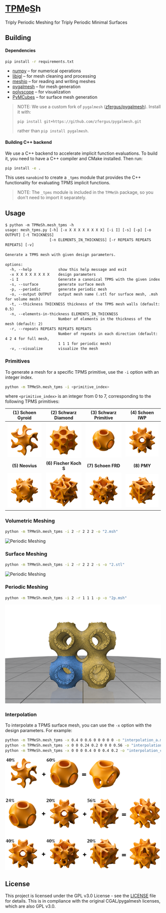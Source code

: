# <ins>TPM</ins>e<ins>S</ins>h

Triply Periodic Meshing for Triply Periodic Minimal Surfaces

## Building

#### Dependencies

```bash
pip install -r requirements.txt
```

* [numpy](https://numpy.org/) – for numerical operations
* [libigl](https://pypi.org/project/libigl/) – for mesh cleaning and processing
* [meshio](https://github.com/nschloe/meshio) – for reading and writing meshes
* [pygalmesh](https://github.com/zfergus/pygalmesh) – for mesh generation
* [polyscope](https://polyscope.run/) – for visualization
* [PyMCubes](https://github.com/pmneila/PyMCubes) – for surface mesh generation

> NOTE: We use a custom fork of `pygalmesh` ([zfergus/pygalmesh](https://github.com/zfergus/pygalmesh)). Install it with:
> ```
> pip install git+https://github.com/zfergus/pygalmesh.git
> ```
> rather than `pip install pygalmesh`.

#### Building C++ backend

We use a C++ backend to accelerate implicit function evaluations. To build it, you need to have a C++ compiler and CMake installed. Then run:

```bash
pip install -e .
```

This uses `nanobind` to create a `_tpms` module that provides the C++ functionality for evaluating TPMS implicit functions.

> NOTE: The `_tpms` module is included in the `TPMeSh` package, so you don't need to import it separately.

## Usage

```
$ python -m TPMeSh.mesh_tpms -h
usage: mesh_tpms.py [-h] [-x X X X X X X X X] [-i I] [-s] [-p] [-o OUTPUT] [-t THICKNESS]
                    [-n ELEMENTS_IN_THICKNESS] [-r REPEATS REPEATS REPEATS] [-v]

Generate a TPMS mesh with given design parameters.

options:
  -h, --help            show this help message and exit
  -x X X X X X X X X    design parameters
  -i I                  Generate a canonical TPMS with the given index
  -s, --surface         generate surface mesh
  -p, --periodic        generate periodic mesh
  -o, --output OUTPUT   output mesh name (.stl for surface mesh, .msh for volume mesh)
  -t, --thickness THICKNESS thickness of the TPMS mesh walls (default: 0.5)
  -n, --elements-in-thickness ELEMENTS_IN_THICKNESS
                        Number of elements in the thickness of the mesh (default: 2)
  -r, --repeats REPEATS REPEATS REPEATS
                        Number of repeats in each direction (default: 4 2 4 for full mesh,
                        1 1 1 for periodic mesh)
  -v, --visualize       visualize the mesh

```

### Primitives

To generate a mesh for a specific TPMS primitive, use the `-i` option with an integer index.

```bash
python -m TPMeSh.mesh_tpms -i <primitive_index>
```

where `<primitive_index>` is an integer from 0 to 7, corresponding to the following TPMS primitives:

<!-- 4x2 Tables of Images for TPMS primitives -->
| (1) Schoen Gyroid | (2) Schwarz Diamond | (3) Schwarz Primitive | (4) Schoen IWP |
| :---: | :---: | :---: | :---: |
| ![Primitive 0](assets/primitives/0.png) | ![Primitive 1](assets/primitives/1.png) | ![Primitive 2](assets/primitives/2.png) | ![Primitive 3](assets/primitives/3.png) |
| **(5) Neovius** | **(6) Fischer Koch S** | **(7) Schoen FRD** | **(8) PMY** |
| ![Primitive 4](assets/primitives/4.png) | ![Primitive 5](assets/primitives/5.png) | ![Primitive 6](assets/primitives/6.png) | ![Primitive 7](assets/primitives/7.png) |

### Volumetric Meshing

```bash
python -m TPMeSh.mesh_tpms -i 2 -r 2 2 2 -o "2.msh"
```

![Periodic Meshing](assets/volumetric.gif)

### Surface Meshing

```bash
python -m TPMeSh.mesh_tpms -i 2 -r 2 2 2 -s -o "2.stl"
```

![Periodic Meshing](assets/surface.gif)

### Periodic Meshing

```bash
python -m TPMeSh.mesh_tpms -i 2 -r 1 1 1 -p -o "2p.msh"
```

![Periodic Meshing](assets/periodic.png)

### Interpolation

To interpolate a TPMS surface mesh, you can use the `-x` option with the design parameters. For example:

```bash
python -m TPMeSh.mesh_tpms -x 0.4 0 0.6 0 0 0 0 0 -o "interpolation_a.msh"
python -m TPMeSh.mesh_tpms -x 0 0 0.24 0.2 0 0 0 0.56 -o "interpolation_b.msh"
python -m TPMeSh.mesh_tpms -x 0 0 0 0.4 0 0 0.4 0.2 -o "interpolation_c.msh"
```

![alt text](assets/interpolation.png)

## License

This project is licensed under the GPL v3.0 License - see the [LICENSE](LICENSE) file for details.
This is in compliance with the original CGAL/pygalmesh licenses, which are also GPL v3.0.
